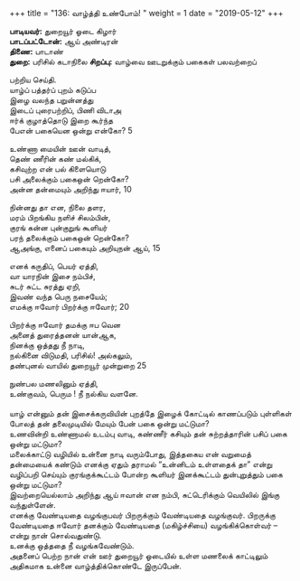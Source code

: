 ﻿+++
title = "136: வாழ்த்தி உண்போம்!  "
weight = 1
date = "2019-05-12"
+++

**பாடியவர்:** துறையூர் ஓடை கிழார்  
**பாடப்பட்டோன்:** ஆய் அண்டிரன்  
**திணை:** பாடாண்  
**துறை:** பரிசில் கடாநிலை **சிறப்பு:** வாழ்வை ஊடறுக்கும் பகைகள் பலவற்றைப்  
  
பற்றிய செய்தி.  
யாழ்ப் பத்தர்ப் புறம் கடுப்ப  
இழை வலந்த பறுன்னத்து  
இடைப் புரைபற்றிப், பிணி விடாஅ  
ஈர்க் குழாத்தொடு இறை கூர்ந்த  
பேஎன் பகையென ஒன்று என்கோ? 5  
  
உண்ணா மையின் ஊன் வாடித்,  
தெண் ணீரின் கண் மல்கிக்,  
கசிவுற்ற என் பல் கிளையொடு  
பசி அலைக்கும் பகைஒன் றென்கோ?  
அன்ன தன்மையும் அறிந்து ஈயார், 10  
  
நின்னது தா என, நிலை தளர,  
மரம் பிறங்கிய நளிச் சிலம்பின்,  
குரங் கன்ன புன்குறுங் கூளியர்  
பரந் தலைக்கும் பகைஒன் றென்கோ?  
ஆஅங்கு, எனைப் பகையும் அறியுநன் ஆய், 15  
  
எனக் கருதிப், பெயர் ஏத்தி,  
வா யாரநின் இசை நம்பிச்,  
சுடர் சுட்ட சுரத்து ஏறி,  
இவண் வந்த பெரு நசையேம்;  
எமக்கு ஈவோர் பிறர்க்கு ஈவோர்; 20  
  
பிறர்க்கு ஈவோர் தமக்கு ஈப வென  
அனைத் துரைத்தனன் யான்ஆக,  
நினக்கு ஒத்தது நீ நாடி,  
நல்கினை விடுமதி, பரிசில்! அல்கலும்,  
தண்புனல் வாயில் துறையூர் முன்றுறை 25  
  
நுண்பல மணலினும் ஏத்தி,  
உண்குவம், பெரும ! நீ நல்கிய வளனே.  
   
யாழ் என்னும் தன் இசைக்கருவியின் புறத்தே இழைக் கோட்டில் காணப்படும் புள்ளிகள் போலத் தன் தலைமுடியில் மேயும் பேன் பகை ஒன்று மட்டுமா?  
உணவின்றி உண்ணாமல் உடம்பு வாடி, கண்ணீர் கசியும் தன் சுற்றத்தாரின் பசிப் பகை ஒன்று மட்டுமா?  
மலைக்காட்டு வழியில் உன்னை நாடி வரும்போது, இத்தகைய என் வறுமைத் தன்மையைக் கண்டும் எனக்கு ஏதும் தராமல் “உன்னிடம் உள்ளதைக் தா” என்று வழிப்பறி செய்யும் குரங்குக்கூட்டம் போன்ற கூளியர் இனக்கூட்டம் துன்புறுத்தும் பகை ஒன்று மட்டுமா?  
இவற்றையெல்லாம் அறிந்து ஆய் ஈவான் என நம்பி, சுட்டெரிக்கும் வெயிலில் இங்கு வந்துள்ளேன்.  
எனக்கு வேண்டியதை வழங்குபவர் பிறருக்கும் வேண்டியதை வழங்குவர். பிறருக்கு வேண்டியதை ஈவோர் தனக்கும் வேண்டியதை (மகிழ்ச்சியை) வழங்கிக்கொள்வர் – என்று நான் சொல்வதுண்டு.  
உனக்கு ஒத்ததை நீ வழங்கவேண்டும்.  
அதனைப் பெற்ற நான் என் ஊர் துறையூர் ஓடையில் உள்ள மணலைக் காட்டிலும் அதிகமாக உன்னை வாழ்த்திக்கொண்டே இருப்பேன்.  
